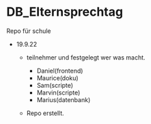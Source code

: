 # DB_Elternsprechtag
Repo für schule


- 19.9.22
  - teilnehmer und festgelegt wer was macht.
    - Daniel(frontend)
    - Maurice(doku)
    - Sam(scripte)
    - Marvin(scripte)
    - Marius(datenbank)

  - Repo erstellt.
